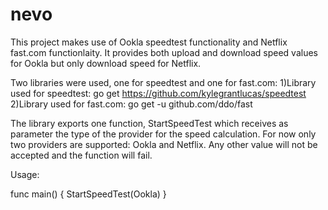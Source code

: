 # nevo

This project makes use of Ookla speedtest functionality and Netflix fast.com functionlaity. It provides both upload and download speed values for Ookla but only download speed for Netflix.

Two libraries were used, one for speedtest and one for fast.com:
1)Library used for speedtest: go get https://github.com/kylegrantlucas/speedtest
2)Library used for fast.com: go get  -u github.com/ddo/fast

The library exports one function, StartSpeedTest which receives as parameter the type of the provider for the speed calculation. For now only two providers are supported: Ookla and Netflix. Any other value will not be accepted and the function will fail.

Usage:

func main() {
  StartSpeedTest(Ookla)
}

